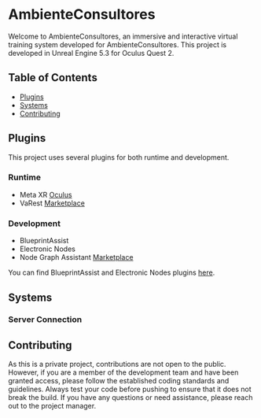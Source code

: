 
# AmbienteConsultores

Welcome to AmbienteConsultores, an immersive and interactive virtual training system developed for AmbienteConsultores. This project is developed in Unreal Engine 5.3 for Oculus Quest 2.

## Table of Contents
- [Plugins](#plugins)
- [Systems](#systems)
- [Contributing](#contributing)

## Plugins

This project uses several plugins for both runtime and development.

### Runtime
- Meta XR [Oculus](https://developer.oculus.com/downloads/package/unreal-engine-5-integration/57.0)
- VaRest [Marketplace](https://www.unrealengine.com/marketplace/en-US/product/varest-plugin)


### Development
- BlueprintAssist
- Electronic Nodes
- Node Graph Assistant [Marketplace](https://www.unrealengine.com/marketplace/en-US/product/node-graph-assistant?sessionInvalidated=true)

You can find BlueprintAssist and Electronic Nodes plugins [here](https://drive.google.com/drive/u/2/folders/15XSU2aNTw-qrnRStJ9wNX06_vv_V60Zx).


## Systems

### Server Connection


## Contributing

As this is a private project, contributions are not open to the public. However, if you are a member of the development team and have been granted access, please follow the established coding standards and guidelines. Always test your code before pushing to ensure that it does not break the build. If you have any questions or need assistance, please reach out to the project manager.
